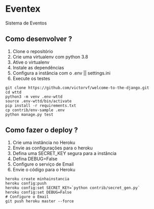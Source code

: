 # Eventex

Sistema de Eventos

## Como desenvolver ?

1. Clone o repositório
2. Crie uma virtualenv com python 3.8
3. Ative o virtualenv
4. Instale as dependências
5. Configura a instância com o .env || settings.ini
6. Execute os testes

```console
git clone https://github.com/victorvf/welcome-to-the-django.git
cd wttd
python3 -m venv .env-wttd
source .env-wttd/bin/activate
pip install -r requirements.txt
cp contrib/env-sample .env
python manage.py test
```

## Como fazer o deploy ?

1. Crie uma instância no Heroku
2. Envie as configurações para o heroku
3. Defina uma SECRET_KEY segura para a instância
4. Defina DEBUG=False
5. Configure o serviço de Email
6. Envie o código para o Heroku

```console
heroku create minhainstancia
heroku config:push
heroku config:set SECRET_KEY=`python contrib/secret_gen.py`
heroku config:set DEBUG=False
# Configure o Email
git push heroku master --force
```
